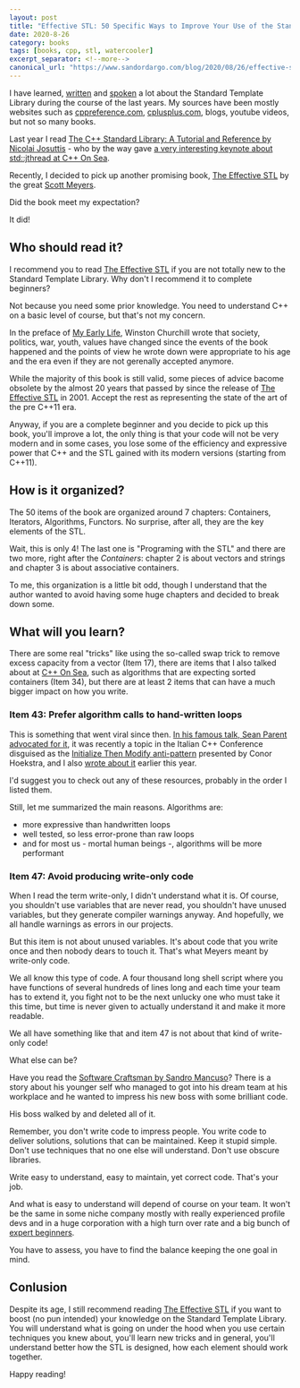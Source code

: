 ```yaml
---
layout: post
title: "Effective STL: 50 Specific Ways to Improve Your Use of the Standard Template Library by Scott Meyers"
date: 2020-8-26
category: books
tags: [books, cpp, stl, watercooler]
excerpt_separator: <!--more-->
canonical_url: "https://www.sandordargo.com/blog/2020/08/26/effective-stl"
---
```

I have learned, [written](http://sandordargo.com/tags/#stl) and [spoken](https://www.youtube.com/watch?v=BEmAo6Fdg-Q) a lot about the Standard Template Library during the course of the last years. My sources have been mostly websites such as [cppreference.com](https://en.cppreference.com/w/), [cplusplus.com](http://cplusplus.com/), blogs, youtube videos, but not so many books.
<!--more-->

Last year I read [The C++ Standard Library: A Tutorial and Reference by Nicolai Josuttis](http://sandordargo.com/blog/2019/07/10/cpp-standard-library-a-tutorial-and-reference) - who by the way gave [a very interesting keynote about std::jthread at C++ On Sea](https://www.youtube.com/watch?v=elFil2VhlH8).

Recently, I decided to pick up another promising book, [The Effective STL](https://amzn.to/32c62Ub) by the great [Scott Meyers](https://www.aristeia.com/). 

Did the book meet my expectation?

It did!

## Who should read it?

I recommend you to read [The Effective STL](https://amzn.to/32c62Ub) if you are not totally new to the Standard Template Library. Why don't I recommend it to complete beginners?

Not because you need some prior knowledge. You need to understand C++ on a basic level of course, but that's not my concern.

In the preface of [My Early Life](https://amzn.to/2YlY21N), Winston Churchill wrote that society, politics, war, youth, values have changed since the events of the book happened and the points of view he wrote down were appropriate to his age and the era even if they are not gerenally accepted anymore.

While the majority of this book is still valid, some pieces of advice bacome obsolete by the almost 20 years that passed by since the release of [The Effective STL](https://amzn.to/32c62Ub) in 2001. Accept the rest as representing the state of the art of the pre C++11 era.

Anyway, if you are a complete beginner and you decide to pick up this book, you'll improve a lot, the only thing is that your code will not be very modern and in some cases, you lose some of the efficiency and expressive power that C++ and the STL gained with its modern versions (starting from C++11).

## How is it organized?

The 50 items of the book are organized around 7 chapters: Containers, Iterators, Algorithms, Functors. No surprise, after all, they are the key elements of the STL.

Wait, this is only 4! The last one is "Programing with the STL" and there are two more, right after the _Containers_: chapter 2 is about vectors and strings and chapter 3 is about associative containers.

To me, this organization is a little bit odd, though I understand that the author wanted to avoid having some huge chapters and decided to break down some.

## What will you learn?

There are some real "tricks" like using the so-called swap trick to remove excess capacity from a vector (Item 17), there are items that I also talked about at [C++ On Sea](https://www.youtube.com/watch?v=BEmAo6Fdg-Q), such as algorithms that are expecting sorted containers (Item 34), but there are at least 2 items that can have a much bigger impact on how you write.

### Item 43: Prefer algorithm calls to hand-written loops

This is something that went viral since then. [In his famous talk, Sean Parent advocated for it](https://channel9.msdn.com/Events/GoingNative/2013/Cpp-Seasoning), it was recently a topic in the Italian C++ Conference disguised as the [Initialize Then Modify anti-pattern](https://www.youtube.com/watch?v=CjHgL5EQdcY) presented by Conor Hoekstra, and I also [wrote about it](http://www.sandordargo.com/blog/2020/05/13/loops-vs-algorithms) earlier this year.

I'd suggest you to check out any of these resources, probably in the order I listed them.

Still, let me summarized the main reasons.
Algorithms are:
- more expressive than handwritten loops
- well tested, so less error-prone than raw loops
- and for most us - mortal human beings -, algorithms will be more performant

### Item 47: Avoid producing write-only code

When I read the term write-only, I didn't understand what it is. Of course, you shouldn't use variables that are never read, you shouldn't have unused variables, but they generate compiler warnings anyway. And hopefully, we all handle warnings as errors in our projects.

But this item is not about unused variables. It's about code that you write once and then nobody dears to touch it. That's what Meyers meant by write-only code.

We all know this type of code. A four thousand long shell script where you have functions of several hundreds of lines long and each time your team has to extend it, you fight not to be the next unlucky one who must take it this time, but time is never given to actually understand it and make it more readable.

We all have something like that and item 47 is not about that kind of write-only code!

What else can be?

Have you read the [Software Craftsman by Sandro Mancuso](https://amzn.to/2QdYzOT)? There is a story about his younger self who managed to got into his dream team at his workplace and he wanted to impress his new boss with some brilliant code.

His boss walked by and deleted all of it.

Remember, you don't write code to impress people. You write code to deliver solutions, solutions that can be maintained. Keep it stupid simple. Don't use techniques that no one else will understand. Don't use obscure libraries. 

Write easy to understand, easy to maintain, yet correct code. That's your job.

And what is easy to understand will depend of course on your team. It won't be the same in some niche company mostly with really experienced profile devs and in a huge corporation with a high turn over rate and a big bunch of [expert beginners](https://daedtech.com/how-developers-stop-learning-rise-of-the-expert-beginner/).

You have to assess, you have to find the balance keeping the one goal in mind.

## Conlusion

Despite its age, I still recommend reading [The Effective STL](https://amzn.to/32c62Ub) if you want to boost (no pun intended) your knowledge on the Standard Template Library. You will understand what is going on under the hood when you use certain techniques you knew about, you'll learn new tricks and in general, you'll understand better how the STL is designed, how each element should work together.

Happy reading!